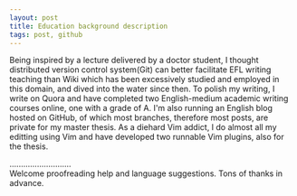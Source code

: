```yaml
---
layout: post
title: Education background description
tags: post, github
---
```


Being inspired by a lecture delivered by a doctor student, I thought distributed version control system(Git) can better facilitate EFL writing teaching than Wiki which has been excessively studied and employed in this domain, and dived into the water since then. 
To polish my writing, I write on Quora and have completed two English-medium academic writing courses online, one with a grade of A. I'm also running an English blog hosted on GitHub, of which most branches, therefore most posts, are private for my master thesis. 
As a diehard Vim addict, I do almost all my editting using Vim and have developed two runnable Vim plugins, also for the thesis. 

...........................     
Welcome proofreading help and language suggestions. Tons of thanks in advance.

